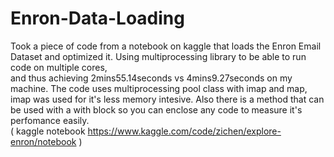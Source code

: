 # Enron-Data-Loading

Took a piece of code from a notebook on kaggle that loads the Enron Email Dataset and optimized it. 
Using multiprocessing library to be able to run code on multiple cores,
<br> and thus achieving 2mins55.14seconds vs 4mins9.27seconds on my machine.
The code uses multiprocessing pool class with imap and map, imap was used for it's less memory intesive.
Also there is a method that can be used with a with block so you can enclose any code to measure it's perfomance easily.
<br> ( kaggle notebook https://www.kaggle.com/code/zichen/explore-enron/notebook )
